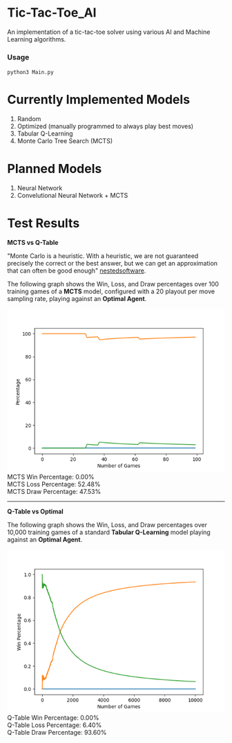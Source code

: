 # Tic-Tac-Toe_AI
An implementation of a tic-tac-toe solver using various AI and Machine Learning algorithms.

### Usage
```
python3 Main.py
```

# Currently Implemented Models
1. Random
2. Optimized (manually programmed to always play best moves)
2. Tabular Q-Learning
3. Monte Carlo Tree Search (MCTS)

# Planned Models 
1. Neural Network
2. Convelutional Neural Network + MCTS


# Test Results

**MCTS vs Q-Table**

"Monte Carlo is a heuristic. With a heuristic, we are not guaranteed precisely the correct or the best answer, but we can get an approximation that can often be good enough" [nestedsoftware](https://nestedsoftware.com/2019/08/07/tic-tac-toe-with-mcts-2h5k.152104.html).

The following graph shows the Win, Loss, and Draw percentages over 100 training games of a **MCTS** model, configured with a 20 playout per move sampling rate, playing against an **Optimal Agent**.

![cumulative_accuracy](MCTS_vs_Optimal-Cumulative_Accuracy.png)  
MCTS Win Percentage: 0.00%   
MCTS Loss Percentage: 52.48%   
MCTS Draw Percentage: 47.53%
***
**Q-Table vs Optimal**

The following graph shows the Win, Loss, and Draw percentages over 10,000 training games of a standard **Tabular Q-Learning** model playing against an **Optimal Agent**.

![cumulative_accuracy](Q-Table_vs_Optimal-Cumulative_Accuracy.png)  
Q-Table Win Percentage: 0.00%    
Q-Table Loss Percentage: 6.40%     
Q-Table Draw Percentage: 93.60%

